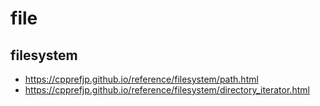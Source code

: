 # file

## filesystem
- https://cpprefjp.github.io/reference/filesystem/path.html
- https://cpprefjp.github.io/reference/filesystem/directory_iterator.html
